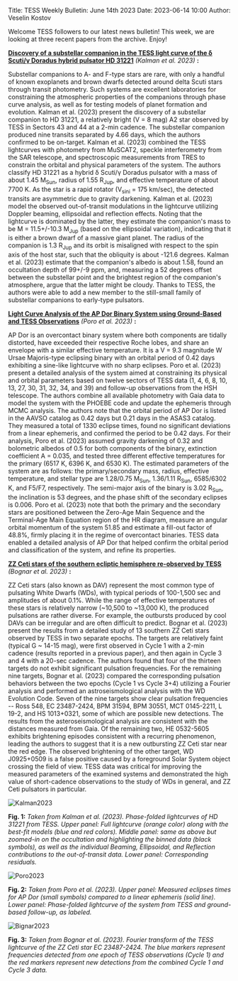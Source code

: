 Title: TESS Weekly Bulletin: June 14th 2023
Date: 2023-06-14 10:00
Author: Veselin Kostov

Welcome TESS followers to our latest news bulletin! This week, we are looking at three recent papers from the archive. Enjoy!


**[Discovery of a substellar companion in the TESS light curve of the δ Scuti/γ Doradus hybrid pulsator HD 31221](https://arxiv.org/abs/2305.04000)** *(Kalman et al. 2023)* **:**

Substellar companions to A- and F-type stars are rare, with only a handful of known exoplanets and brown dwarfs detected around delta Scuti stars through transit photometry. Such systems are excellent laboratories for constraining the atmospheric properties of the companions through phase curve analysis, as well as for testing models of planet formation and evolution. Kalman et al. (2023) present the discovery of a substellar companion to HD 31221, a relatively bright (V = 8 mag) A2 star observed by TESS in Sectors 43 and 44 at a  2-min cadence. The substellar companion produced nine transits separated by 4.66 days, which the authors confirmed to be on-target. Kalman et al. (2023) combined the TESS lightcurves with photometry from MuSCAT2, speckle interferometry from the SAR telescope, and spectroscopic measurements from TRES to constrain the orbital and physical parameters of the system. The authors classify HD 31221 as a hybrid δ Scuti/γ Doradus pulsator with a mass of about 1.45 M<sub>Sun</sub>, radius of 1.55 R<sub>Jup</sub>, and effective temperature of about 7700 K. As the star is a rapid rotator (V<sub>sini</sub> = 175 km/sec), the detected transits are asymmetric due to gravity darkening. Kalman et al. (2023) model the observed out-of-transit modulations in the lightcurve utilizing Doppler beaming, ellipsoidal and reflection effects. Noting that the lightcurve is dominated by the latter, they estimate the companion's mass to be M = 11.5+/-10.3 M<sub>Jup</sub> (based on the ellipsoidal variation), indicating that it is either a brown dwarf of a massive giant planet. The radius of the companion is 1.3 R<sub>Jup</sub>  and its orbit is misaligned with respect to the spin axis of the host star, such that the obliquity is about -121.6 degrees. Kalman et al. (2023) estimate that the companion's albedo is about 1.58, found an occultation depth of 99+/-9 ppm, and, measuring a 52 degrees offset between the substellar point and the brightest region of the companion's atmosphere, argue that the latter might be cloudy. Thanks to TESS, the authors were able to add a new member to the still-small family of substellar companions to early-type pulsators.


**[Light Curve Analysis of the AP Dor Binary System using Ground-Based and TESS Observations](https://arxiv.org/abs/2306.02904)** *(Poro et al. 2023)* **:**

AP Dor is an overcontact binary system where both components are tidally distorted, have exceeded their respective Roche lobes, and share an envelope with a similar effective temperature. It is a V = 9.3 magnitude W Ursae Majoris-type eclipsing binary with an orbital period of 0.42 days exhibiting a sine-like lightcurve with no sharp eclipses. Poro et al. (2023) present a detailed analysis of the system aimed at constraining its physical and orbital parameters based on twelve sectors of TESS data (1, 4, 6, 8, 10, 13, 27, 30, 31, 32, 34, and 39) and follow-up observations from the HSH telescope. The authors combine all available photometry with Gaia data to model the system with the PHOEBE code and update the ephemeris through MCMC analysis. The authors note that the orbital period of AP Dor is listed in the AAVSO catalog as 0.42 days but 0.21 days in the ASAS3 catalog. They measured a total of 1330 eclipse times, found no significant deviations from a linear ephemeris, and confirmed the period to be 0.42 days. For their analysis, Poro et al. (2023) assumed gravity darkening of 0.32 and bolometric albedos of 0.5 for both components of the binary, extinction coefficient A = 0.035, and tested three different effective temperatures for the primary (6517 K, 6396 K, and 6530 K). The estimated parameters of the system are as follows: the primary/secondary mass, radius, effective temperature, and stellar type are 1.28/0.75 M<sub>Sun</sub>, 1.36/1.11 R<sub>Sun</sub>, 6585/6302 K, and F5/F7, respectively. The semi-major axis of the binary is 3.02 R<sub>Sun</sub>, the inclination is 53 degrees, and the phase shift of the secondary eclipses is 0.006. Poro et al. (2023) note that both the primary and the secondary stars are positioned between the Zero-Age Main Sequence and the Terminal-Age Main Equation region of the HR diagram, measure an angular orbital momentum of the system 51.85 and estimate a fill-out factor of 48.8%, firmly placing it in the regime of overcontact binaries. TESS data enabled a detailed analysis of AP Dor that helped confirm the orbital period and classification of the system, and refine its properties. 

  
**[ZZ Ceti stars of the southern ecliptic hemisphere re-observed by TESS](https://arxiv.org/abs/2305.05246)** *(Bognar et al. 2023)* **:**

ZZ Ceti stars (also known as DAV) represent the most common type of pulsating White Dwarfs (WDs), with typical periods of 100-1,500 sec and amplitudes of about 0.1%. While the range of effective temperatures of these stars is relatively narrow (~10,500 to ~13,000 K), the produced pulsations are rather diverse. For example, the outbursts produced by cool DAVs can be irregular and are often difficult to predict. Bognar et al. (2023) present the results from a detailed study of 13 southern ZZ Ceti stars observed by TESS in two separate epochs. The targets are relatively faint (typical G ~ 14-15 mag), were first observed in Cycle 1 with a 2-min cadence (results reported in a previous paper), and then again in Cycle 3 and 4 with a  20-sec cadence. The authors found that four of the thirteen targets do not exhibit significant pulsation frequencies. For the remaining nine targets, Bognar et al. (2023) compared the corresponding pulsation behaviors between the two epochs (Cycle 1 vs Cycle 3+4) utilizing a Fourier analysis and performed an astroseismological analysis with the WD Evolution Code. Seven of the nine targets show clear pulsation frequencies -- Ross 548, EC 23487-2424, BPM 31594, BPM 30551, MCT 0145-2211, L 19-2, and HS 1013+0321, some of which are possible new detections. The results from the asteroseismological analysis are consistent with the distances measured from Gaia. Of the remaining two, HE 0532-5605 exhibits brightening episodes consistent with a recurring phenomenon, leading the authors to suggest that it is a new outbursting ZZ Ceti star near the red edge. The observed brightening of the other target, WD J0925+0509 is a false positive caused by a foreground Solar System object crossing the field of view. TESS data was critical for improving the measured parameters of the examined systems and demonstrated the high value of short-cadence observations to the study of WDs in general, and ZZ Ceti pulsators in particular. 


![Kalman2023](images/Kalman_2023_Fig3.png)

**Fig. 1:** *Taken from Kalman et al. (2023). Phase-folded lightcurves of HD 31221 from TESS. Upper panel: Full lightcurve (orange color) along with the best-fit models (blue and red colors). Middle panel: same as above but zoomed-in on the occultation and highlighting the binned data (black symbols), as well as the individual Beaming, Ellipsoidal, and Reflection contributions to the out-of-transit data. Lower panel: Corresponding residuals.*


![Poro2023](images/Poro_2023_Fig1n2.png)

**Fig. 2:** *Taken from Poro et al. (2023). Upper panel: Measured eclipses times for AP Dor (small symbols) compared to a linear ephemeris (solid line). Lower panel: Phase-folded lightcurve of the system from TESS and ground-based follow-up, as labeled.*


![Bignar2023](images/Bognar_2023_Fig2.png)

**Fig. 3:** *Taken from Bognar et al. (2023). Fourier transform of the TESS lightcurve of the ZZ Ceti star EC 23487-2424. The blue markers represent frequencies detected from one epoch of TESS observations (Cycle 1) and the red markers represent new detections from the combined Cycle 1 and Cycle 3 data.*

